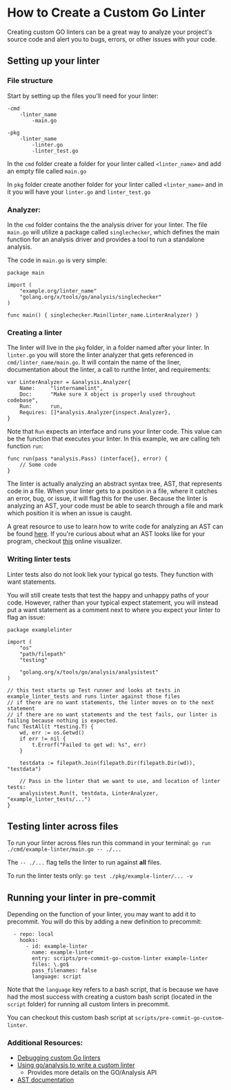 # How to Create a Custom Go Linter

Creating custom GO linters can be a great way to analyze your 
project's source code and alert you to bugs, errors, 
or other issues with your code.

## Setting up your linter

### File structure
Start by setting up the files you'll need for your linter:
```golang
-cmd
    -linter_name
        -main.go

-pkg
    -linter_name
        -linter.go
        -linter_test.go
```
In the `cmd` folder create a folder for your linter called `<linter_name>` and add an empty file called `main.go`

In `pkg` folder create another folder for your linter called `<linter_name>` and in it you will 
have your `linter.go` and `linter_test.go`
### Analyzer:
In the `cmd` folder contains the the analysis driver for your linter. The file `main.go` will utilize a package called `singlechecker`,
which defines the main function for an analysis driver and provides a tool to run a standalone analysis.

The code in `main.go` is very simple:

```golang
package main

import (
	"example.org/linter_name"
	"golang.org/x/tools/go/analysis/singlechecker"
)

func main() { singlechecker.Main(linter_name.LinterAnalyzer) }
```

### Creating a linter
The linter will live in the `pkg` folder, in a folder named after your linter. 
In `linter.go` you will store the linter analyzer that gets referenced in `cmd/linter_name/main.go`. 
It will contain the name of the liner, documentation about the linter, a call to runthe linter, and requirements:

```golang
var LinterAnalyzer = &analysis.Analyzer{
	Name:     "linternamelint",
	Doc:      "Make sure X object is properly used throughout codebase",
	Run:      run,
	Requires: []*analysis.Analyzer{inspect.Analyzer},
}
```

Note that `Run` expects an interface and runs your linter code. This value can be the function that executes your linter. In this example, we are calling teh function `run`:

```golang
func run(pass *analysis.Pass) (interface{}, error) {
    // Some code
}
```

The linter is actually analyzing an abstract syntax tree, AST, that represents code in a file. 
When your linter gets to a position in a file, where it catches an error, bug, or issue, it will flag this for the user.
Because the linter is analyzing an AST, your code must be able to search through a file and mark which position it is when an issue is caught.

A great resource to use to learn how to write code for analyzing an AST can be found [here](https://disaev.me/p/writing-useful-go-analysis-linter/).
If you're curious about what an AST looks like for your program, checkout [this](http://goast.yuroyoro.net/) online visualizer.

### Writing linter tests
Linter tests also do not look liek your typical go tests. They function with want statements.

You will still create tests that test the happy and unhappy paths of your code. However, rather than your typical expect
statement, you will instead put a want statement as a comment next to where you expect your linter to flag an issue:

```golang
package examplelinter

import (
	"os"
	"path/filepath"
	"testing"

	"golang.org/x/tools/go/analysis/analysistest"
)

// this test starts up Test runner and looks at tests in example_linter_tests and runs linter against those files
// if there are no want statements, the linter moves on to the next statement
// if there are no want statements and the test fails, our linter is failing because nothing is expected.
func TestAll(t *testing.T) {
	wd, err := os.Getwd()
	if err != nil {
		t.Errorf("Failed to get wd: %s", err)
	}

	testdata := filepath.Join(filepath.Dir(filepath.Dir(wd)), "testdata")

	// Pass in the linter that we want to use, and location of linter tests:
	analysistest.Run(t, testdata, LinterAnalyzer, "example_linter_tests/...")
}
```

## Testing linter across files

To run your linter across files run this command in your terminal:
`go run ./cmd/example-linter/main.go -- ./...`

The `-- ./...` flag tells the linter to run against __all__ files.

To run the linter tests only:
`go test ./pkg/example-linter/... -v`

## Running your linter in pre-commit
Depending on the function of your linter, you may want to add it to precommit. You will do this by adding a new definition to precommit:
```golang
  - repo: local
    hooks:
      - id: example-linter
        name: example-linter
        entry: scripts/pre-commit-go-custom-linter example-linter
        files: \.go$
        pass_filenames: false
        language: script
```

Note that the `language` key refers to a bash script, that is because we have had the most success with 
creating a custom bash script (located in the `script` folder) for running all custom linters in precommit.

You can checkout this custom bash script at `scripts/pre-commit-go-custom-linter`.

### Additional Resources:
* [Debugging custom Go linters](https://dp3.atlassian.net/wiki/spaces/~721089227/pages/1531150353/Debugging+custom+Golang+linters)
* [Using go/analysis to write a custom linter](https://arslan.io/2019/06/13/using-go-analysis-to-write-a-custom-linter/)
  * Provides more details on the GO/Analysis API
* [AST documentation](https://pkg.go.dev/go/ast)
